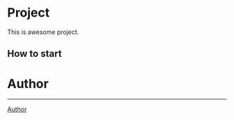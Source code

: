 # Project
This is awesome project.
## How to start

# Author
---
[Author](https://github.com/Karnagelized)